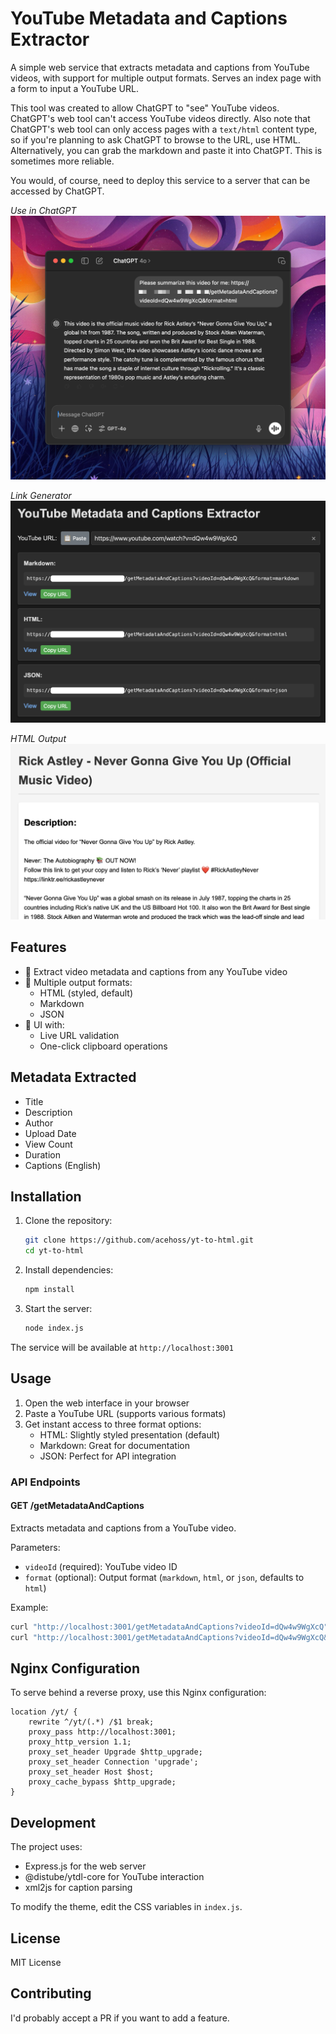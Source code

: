# YouTube Metadata and Captions Extractor

A simple web service that extracts metadata and captions from YouTube videos, with support for multiple output formats. Serves an index page with a form to input a YouTube URL.

This tool was created to allow ChatGPT to "see" YouTube videos. ChatGPT's web tool can't access YouTube videos directly. Also note that ChatGPT's web tool can only access pages with a `text/html` content type, so if you're planning to ask ChatGPT to browse to the URL, use HTML. Alternatively, you can grab the markdown and paste it into ChatGPT. This is sometimes more reliable.

You would, of course, need to deploy this service to a server that can be accessed by ChatGPT.

*Use in ChatGPT*
![Use in ChatGPT](chatgpt.png)

*Link Generator*
![Link Generator](generator.png)

*HTML Output*
![HTML Output](html-output.png)

## Features

- 🎯 Extract video metadata and captions from any YouTube video
- 📝 Multiple output formats:
  - HTML (styled, default)
  - Markdown
  - JSON
- 🎨 UI with:
  - Live URL validation
  - One-click clipboard operations

## Metadata Extracted

- Title
- Description
- Author
- Upload Date
- View Count
- Duration
- Captions (English)

## Installation

1. Clone the repository:
   ```bash
   git clone https://github.com/acehoss/yt-to-html.git
   cd yt-to-html
   ```

2. Install dependencies:
   ```bash
   npm install
   ```

3. Start the server:
   ```bash
   node index.js
   ```

The service will be available at `http://localhost:3001`

## Usage

1. Open the web interface in your browser
2. Paste a YouTube URL (supports various formats)
3. Get instant access to three format options:
   - HTML: Slightly styled presentation (default)
   - Markdown: Great for documentation
   - JSON: Perfect for API integration

### API Endpoints

#### GET /getMetadataAndCaptions

Extracts metadata and captions from a YouTube video.

Parameters:
- `videoId` (required): YouTube video ID
- `format` (optional): Output format (`markdown`, `html`, or `json`, defaults to `html`)

Example:
```bash
curl "http://localhost:3001/getMetadataAndCaptions?videoId=dQw4w9WgXcQ"  # Returns HTML by default
curl "http://localhost:3001/getMetadataAndCaptions?videoId=dQw4w9WgXcQ&format=markdown"  # Returns markdown
```

## Nginx Configuration

To serve behind a reverse proxy, use this Nginx configuration:

```nginx
location /yt/ {
    rewrite ^/yt/(.*) /$1 break;
    proxy_pass http://localhost:3001;
    proxy_http_version 1.1;
    proxy_set_header Upgrade $http_upgrade;
    proxy_set_header Connection 'upgrade';
    proxy_set_header Host $host;
    proxy_cache_bypass $http_upgrade;
}
```

## Development

The project uses:
- Express.js for the web server
- @distube/ytdl-core for YouTube interaction
- xml2js for caption parsing

To modify the theme, edit the CSS variables in `index.js`.

## License

MIT License

## Contributing

I'd probably accept a PR if you want to add a feature.
